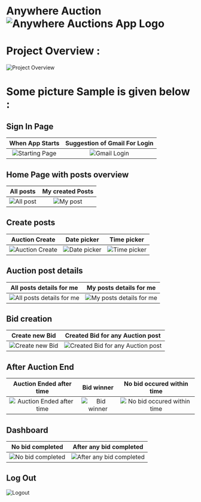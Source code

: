 # Anywhere Auction ![Anywhere Auctions App Logo](https://github.com/Shawon-Lodh/anywhere_auctions/blob/main/screensort_of_app/app_logo.jpg)

# Project Overview : 
![Project Overview](https://github.com/Shawon-Lodh/anywhere_auctions/blob/main/screensort_of_app/project_overview.jpg)

# Some picture Sample is given below : 

## Sign In Page 
When App Starts             |  Suggestion of Gmail For Login
:-------------------------:|:-------------------------:
![Starting Page](https://github.com/Shawon-Lodh/anywhere_auctions/blob/main/screensort_of_app/starting_page.jpg)  |  ![Gmail Login](https://github.com/Shawon-Lodh/anywhere_auctions/blob/main/screensort_of_app/gmail_login.jpg)

## Home Page with posts overview 
All posts             |  My created Posts
:-------------------------:|:-------------------------:
![All post](https://github.com/Shawon-Lodh/anywhere_auctions/blob/main/screensort_of_app/home_page_all_posts.jpg)  |  ![My post](https://github.com/Shawon-Lodh/anywhere_auctions/blob/main/screensort_of_app/home_page_my_posts.jpg)


## Create posts
Auction Create             |  Date picker             |  Time picker
:-------------------------:|:-------------------------:|:-------------------------:
![Auction Create](https://github.com/Shawon-Lodh/anywhere_auctions/blob/main/screensort_of_app/auction_create.jpg)  |  ![Date picker](https://github.com/Shawon-Lodh/anywhere_auctions/blob/main/screensort_of_app/auction_create_date_picker.jpg)  |  ![Time picker](https://github.com/Shawon-Lodh/anywhere_auctions/blob/main/screensort_of_app/auction_create_time_picker.jpg)

## Auction post details
All posts details for me            |  My posts details for me 
:-------------------------:|:-------------------------:
![All posts details for me](https://github.com/Shawon-Lodh/anywhere_auctions/blob/main/screensort_of_app/auction_product_details.jpg)  |  ![My posts details for me](https://github.com/Shawon-Lodh/anywhere_auctions/blob/main/screensort_of_app/My_auction_post_no_button_bid_option.jpg)

## Bid creation
Create new Bid            |  Created Bid for any Auction post
:-------------------------:|:-------------------------:
![Create new Bid](https://github.com/Shawon-Lodh/anywhere_auctions/blob/main/screensort_of_app/auction_product_details_bid_option.jpg)  |  ![Created Bid for any Auction post](https://github.com/Shawon-Lodh/anywhere_auctions/blob/main/screensort_of_app/auction_product_bid_list.jpg)

## After Auction End
Auction Ended after time             |  Bid winner             |  No bid occured within time
:-------------------------:|:-------------------------:|:-------------------------:
![Auction Ended after time](https://github.com/Shawon-Lodh/anywhere_auctions/blob/main/screensort_of_app/auction_ended.jpg)  |  ![Bid winner](https://github.com/Shawon-Lodh/anywhere_auctions/blob/main/screensort_of_app/auction_end_bid_winner.jpg)  |  ![No bid occured within time](https://github.com/Shawon-Lodh/anywhere_auctions/blob/main/screensort_of_app/auction_product_no_bid_before_end.jpg)


## Dashboard
No bid completed            |  After any bid completed
:-------------------------:|:-------------------------:
![No bid completed](https://github.com/Shawon-Lodh/anywhere_auctions/blob/main/screensort_of_app/dashoard_1.jpg)  |  ![After any bid completed](https://github.com/Shawon-Lodh/anywhere_auctions/blob/main/screensort_of_app/dashboard%20_2.jpg)

## Log Out
![Logout](https://github.com/Shawon-Lodh/anywhere_auctions/blob/main/screensort_of_app/home_page_appbar_logout_button.jpg)










